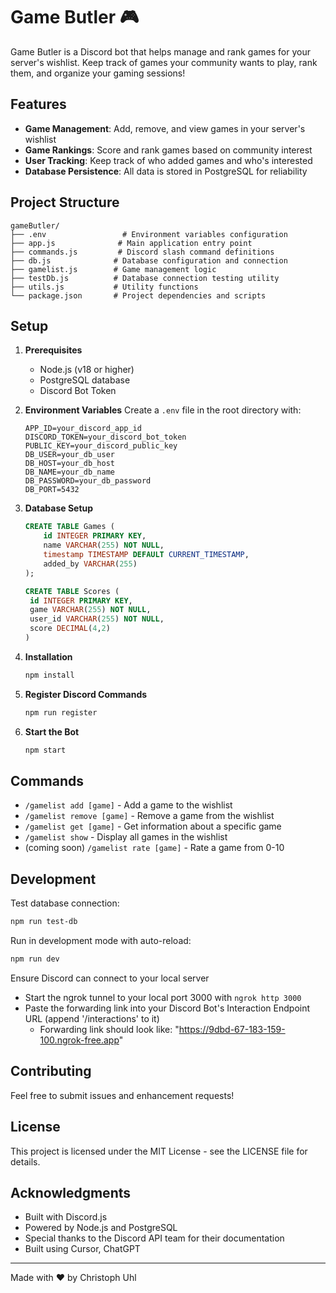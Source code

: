# Game Butler 🎮 

Game Butler is a Discord bot that helps manage and rank games for your server's wishlist. Keep track of games your community wants to play, rank them, and organize your gaming sessions!

## Features

- **Game Management**: Add, remove, and view games in your server's wishlist
- **Game Rankings**: Score and rank games based on community interest
- **User Tracking**: Keep track of who added games and who's interested
- **Database Persistence**: All data is stored in PostgreSQL for reliability

## Project Structure
```
gameButler/
├── .env                 # Environment variables configuration
├── app.js              # Main application entry point
├── commands.js         # Discord slash command definitions
├── db.js              # Database configuration and connection
├── gamelist.js        # Game management logic
├── testDb.js          # Database connection testing utility
├── utils.js           # Utility functions
└── package.json       # Project dependencies and scripts
```

## Setup

1. **Prerequisites**
   - Node.js (v18 or higher)
   - PostgreSQL database
   - Discord Bot Token

2. **Environment Variables**
   Create a `.env` file in the root directory with:
   ```env
   APP_ID=your_discord_app_id
   DISCORD_TOKEN=your_discord_bot_token
   PUBLIC_KEY=your_discord_public_key
   DB_USER=your_db_user
   DB_HOST=your_db_host
   DB_NAME=your_db_name
   DB_PASSWORD=your_db_password
   DB_PORT=5432
   ```

3. **Database Setup**
   ```sql
   CREATE TABLE Games (
       id INTEGER PRIMARY KEY,
       name VARCHAR(255) NOT NULL,
       timestamp TIMESTAMP DEFAULT CURRENT_TIMESTAMP,
       added_by VARCHAR(255)
   );

   CREATE TABLE Scores (
    id INTEGER PRIMARY KEY,
    game VARCHAR(255) NOT NULL,
    user_id VARCHAR(255) NOT NULL,
    score DECIMAL(4,2)
   )
   ```

4. **Installation**
   ```bash
   npm install
   ```

5. **Register Discord Commands**
   ```bash
   npm run register
   ```

6. **Start the Bot**
   ```bash
   npm start
   ```

## Commands

- `/gamelist add [game]` - Add a game to the wishlist
- `/gamelist remove [game]` - Remove a game from the wishlist
- `/gamelist get [game]` - Get information about a specific game
- `/gamelist show` - Display all games in the wishlist
- (coming soon) `/gamelist rate [game]` - Rate a game from 0-10

## Development

Test database connection:
```bash
npm run test-db
```

Run in development mode with auto-reload:
```bash
npm run dev
```

Ensure Discord can connect to your local server
- Start the ngrok tunnel to your local port 3000 with `ngrok http 3000`
- Paste the forwarding link into your Discord Bot's Interaction Endpoint URL (append '/interactions' to it)
  - Forwarding link should look like: "https://9dbd-67-183-159-100.ngrok-free.app"

## Contributing

Feel free to submit issues and enhancement requests!

## License

This project is licensed under the MIT License - see the LICENSE file for details.

## Acknowledgments

- Built with Discord.js
- Powered by Node.js and PostgreSQL
- Special thanks to the Discord API team for their documentation
- Built using Cursor, ChatGPT

---

Made with ❤️ by Christoph Uhl
